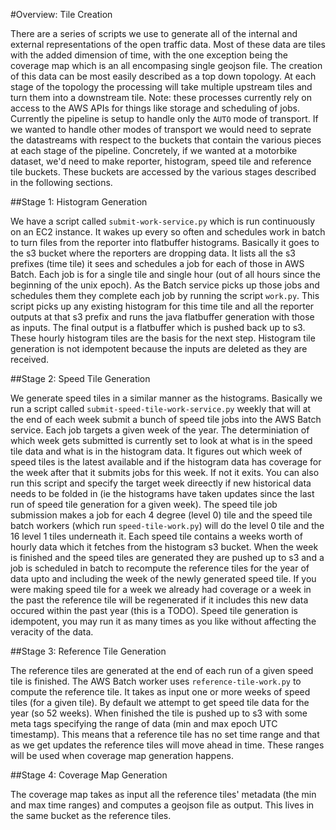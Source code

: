 #Overview: Tile Creation

There are a series of scripts we use to generate all of the internal and external representations of the open traffic data. Most of these data are tiles with the added dimension of time, with the one exception being the coverage map which is an all encompasing single geojson file. The creation of this data can be most easily described as a top down topology. At each stage of the topology the processing will take multiple upstream tiles and turn them into a downstream tile. Note: these processes currently rely on access to the AWS APIs for things like storage and scheduling of jobs. Currently the pipeline is setup to handle only the `AUTO` mode of transport. If we wanted to handle other modes of transport we would need to seprate the datastreams with respect to the buckets that contain the various pieces at each stage of the pipeline. Concretely, if we wanted at a motorbike dataset, we'd need to make reporter, histogram, speed tile and reference tile buckets. These buckets are accessed by the various stages described in the following sections.

##Stage 1: Histogram Generation

We have a script called `submit-work-service.py` which is run continuously on an EC2 instance. It wakes up every so often and schedules work in batch to turn files from the reporter into flatbuffer histograms. Basically it goes to the s3 bucket where the reporters are dropping data. It lists all the s3 prefixes (time tile) it sees and schedules a job for each of those in AWS Batch. Each job is for a single tile and single hour (out of all hours since the beginning of the unix epoch). As the Batch service picks up those jobs and schedules them they complete each job by running the script `work.py`. This script picks up any existing histogram for this time tile and all the reporter outputs at that s3 prefix and runs the java flatbuffer generation with those as inputs. The final output is a flatbuffer which is pushed back up to s3. These hourly histogram tiles are the basis for the next step. Histogram tile generation is not idempotent because the inputs are deleted as they are received.

##Stage 2: Speed Tile Generation

We generate speed tiles in a similar manner as the histograms. Basically we run a script called `submit-speed-tile-work-service.py` weekly that will at the end of each week submit a bunch of speed tile jobs into the AWS Batch service. Each job targets a given week of the year. The determiniation of which week gets submitted is currently set to look at what is in the speed tile data and what is in the histogram data. It figures out which week of speed tiles is the latest available and if the histogram data has coverage for the week after that it submits jobs for this week. If not it exits. You can also run this script and specify the target week direectly if new historical data needs to be folded in (ie the histograms have taken updates since the last run of speed tile generation for a given week). The speed tile job submission makes a job for each 4 degree (level 0) tile and the speed tile batch workers (which run `speed-tile-work.py`) will do the level 0 tile and the 16 level 1 tiles underneath it. Each speed tile contains a weeks worth of hourly data which it fetches from the histogram s3 bucket. When the week is finished and the speed tiles are generated they are pushed up to s3 and a job is scheduled in batch to recompute the reference tiles for the year of data upto and including the week of the newly generated speed tile. If you were making speed tile for a week we already had coverage or a week in the past the reference tile will be regenerated if it includes this new data occured within the past year (this is a TODO). Speed tile generation is idempotent, you may run it as many times as you like without affecting the veracity of the data.

##Stage 3: Reference Tile Generation

The reference tiles are generated at the end of each run of a given speed tile is finished. The AWS Batch worker uses `reference-tile-work.py` to compute the reference tile. It takes as input one or more weeks of speed tiles (for a given tile). By default we attempt to get speed tile data for the year (so 52 weeks). When finished the tile is pushed up to s3 with some meta tags specifying the range of data (min and max epoch UTC timestamp). This means that a reference tile has no set time range and that as we get updates the reference tiles will move ahead in time. These ranges will be used when coverage map generation happens.

##Stage 4: Coverage Map Generation

The coverage map takes as input all the reference tiles' metadata (the min and max time ranges) and computes a geojson file as output. This lives in the same bucket as the reference tiles.
